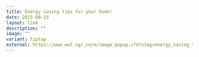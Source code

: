 ```yaml
---
title: Energy saving tips for your home!
date: 2015-06-23
layout: link
description: ""
image: ""
variant: tiptap
external: https://www.wwf.sg/_core/image_popup.cfm?uImg=energy_saving_tips_large_442870.jpg
---
```

